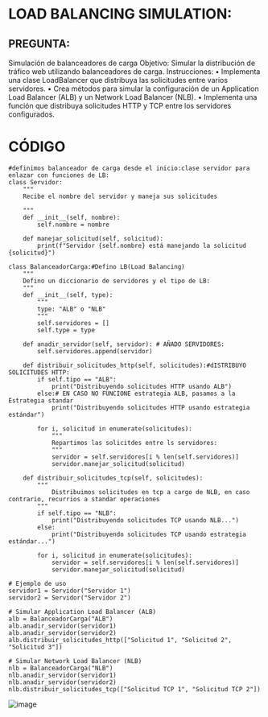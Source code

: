 # LOAD BALANCING SIMULATION: 
## PREGUNTA:
 Simulación de balanceadores de carga
Objetivo: Simular la distribución de tráfico web utilizando balanceadores de carga.
Instrucciones:
• Implementa una clase LoadBalancer que distribuya las solicitudes entre varios servidores.
• Crea métodos para simular la configuración de un Application Load Balancer (ALB) y un
Network Load Balancer (NLB).
• Implementa una función que distribuya solicitudes HTTP y TCP entre los servidores
configurados.

# CÓDIGO
````
#definimos balanceador de carga desde el inicio:clase servidor para enlazar con funciones de LB:
class Servidor:
    """
    Recibe el nombre del servidor y maneja sus solicitudes

    """
    def __init__(self, nombre):
        self.nombre = nombre

    def manejar_solicitud(self, solicitud):
        print(f"Servidor {self.nombre} está manejando la solicitud {solicitud}")

class BalanceadorCarga:#Defino LB(Load Balancing)
    """
    Defino un diccionario de servidores y el tipo de LB:
    """
    def __init__(self, type):
        """
        type: "ALB" o "NLB"
        """
        self.servidores = []
        self.type = type

    def anadir_servidor(self, servidor): # AÑADO SERVIDORES:
        self.servidores.append(servidor)

    def distribuir_solicitudes_http(self, solicitudes):#dISTRIBUYO SOLICITUDES HTTP:
        if self.tipo == "ALB":
            print("Distribuyendo solicitudes HTTP usando ALB")
        else:# EN CASO NO FUNCIONE estrategia ALB, pasamos a la Estrategia standar
            print("Distribuyendo solicitudes HTTP usando estrategia estándar")
        
        for i, solicitud in enumerate(solicitudes):
            """
            Repartimos las solicitdes entre ls servidores:
            """
            servidor = self.servidores[i % len(self.servidores)]
            servidor.manejar_solicitud(solicitud)

    def distribuir_solicitudes_tcp(self, solicitudes):
        """
            Distribuimos solicitudes en tcp a cargo de NLB, en caso contrario, recurrios a standar operaciones
        """
        if self.tipo == "NLB":
            print("Distribuyendo solicitudes TCP usando NLB...")
        else:
            print("Distribuyendo solicitudes TCP usando estrategia estándar...")
        
        for i, solicitud in enumerate(solicitudes):
            servidor = self.servidores[i % len(self.servidores)]
            servidor.manejar_solicitud(solicitud)

# Ejemplo de uso
servidor1 = Servidor("Servidor 1")
servidor2 = Servidor("Servidor 2")

# Simular Application Load Balancer (ALB)
alb = BalanceadorCarga("ALB")
alb.anadir_servidor(servidor1)
alb.anadir_servidor(servidor2)
alb.distribuir_solicitudes_http(["Solicitud 1", "Solicitud 2", "Solicitud 3"])

# Simular Network Load Balancer (NLB)
nlb = BalanceadorCarga("NLB")
nlb.anadir_servidor(servidor1)
nlb.anadir_servidor(servidor2)
nlb.distribuir_solicitudes_tcp(["Solicitud TCP 1", "Solicitud TCP 2"])

````
![image](https://github.com/Fx2048/COMU_REDES/assets/131219987/fccce969-9c41-4d67-9130-e17c8714e33f)



